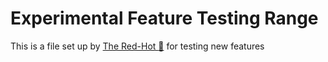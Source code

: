 # Experimental Feature Testing Range

This is a file set up by [The Red-Hot :100:](8158fc74-833c-4a48-afae-f27023798e4f.md) for testing new features
